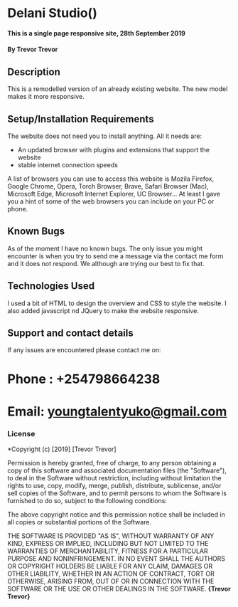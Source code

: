 # Delani Studio()
#### This is a single page responsive site, 28th September 2019
#### By **Trevor Trevor**
## Description
This is a remodelled version of an already existing website. The new model makes it more responsive.
## Setup/Installation Requirements
The website does not need you to install anything. All it needs are:
* An updated browser with plugins and extensions that support the website
* stable internet connection speeds

A list of browsers you can use to access this website is Mozila Firefox, Google Chrome, Opera, Torch Browser, Brave, Safari Browser (Mac), Microsoft Edge, Microsoft Internet Explorer, UC Browser...
At least I gave you a hint of some of the web browsers you can include on your PC or phone. 
## Known Bugs
As of the moment I have no known bugs. The only issue you might encounter is when you try to send me a message via the contact me form and it does not respond. We although are trying our best to fix that.
## Technologies Used
I used a bit of HTML to design the overview and CSS to style the website. I also added javascript nd JQuery to make the website responsive.
## Support and contact details
If any issues are encountered please contact me on:
# Phone : +254798664238
# Email: youngtalentyuko@gmail.com
### License
*Copyright (c) [2019] [Trevor Trevor]

Permission is hereby granted, free of charge, to any person obtaining a copy
of this software and associated documentation files (the "Software"), to deal
in the Software without restriction, including without limitation the rights
to use, copy, modify, merge, publish, distribute, sublicense, and/or sell
copies of the Software, and to permit persons to whom the Software is
furnished to do so, subject to the following conditions:

The above copyright notice and this permission notice shall be included in all
copies or substantial portions of the Software.

THE SOFTWARE IS PROVIDED "AS IS", WITHOUT WARRANTY OF ANY KIND, EXPRESS OR
IMPLIED, INCLUDING BUT NOT LIMITED TO THE WARRANTIES OF MERCHANTABILITY,
FITNESS FOR A PARTICULAR PURPOSE AND NONINFRINGEMENT. IN NO EVENT SHALL THE
AUTHORS OR COPYRIGHT HOLDERS BE LIABLE FOR ANY CLAIM, DAMAGES OR OTHER
LIABILITY, WHETHER IN AN ACTION OF CONTRACT, TORT OR OTHERWISE, ARISING FROM,
OUT OF OR IN CONNECTION WITH THE SOFTWARE OR THE USE OR OTHER DEALINGS IN THE
SOFTWARE.
**{Trevor Trevor}**
